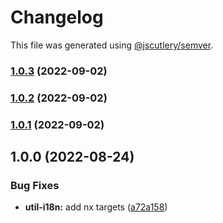 # Changelog

This file was generated using [@jscutlery/semver](https://github.com/jscutlery/semver).

### [1.0.3](https://gitlab.migoinc.com/migotv/paintbox/compare/util-i18n@1.0.2...util-i18n@1.0.3) (2022-09-02)

### [1.0.2](https://gitlab.migoinc.com/migotv/paintbox/compare/util-i18n@1.0.1...util-i18n@1.0.2) (2022-09-02)

### [1.0.1](https://gitlab.migoinc.com/migotv/paintbox/compare/util-i18n@1.0.0...util-i18n@1.0.1) (2022-09-02)

## 1.0.0 (2022-08-24)


### Bug Fixes

* **util-i18n:** add nx targets ([a72a158](https://gitlab.migoinc.com/migotv/paintbox/commit/a72a1580653a2e635c97ca894663b8ffe4b4b912))
